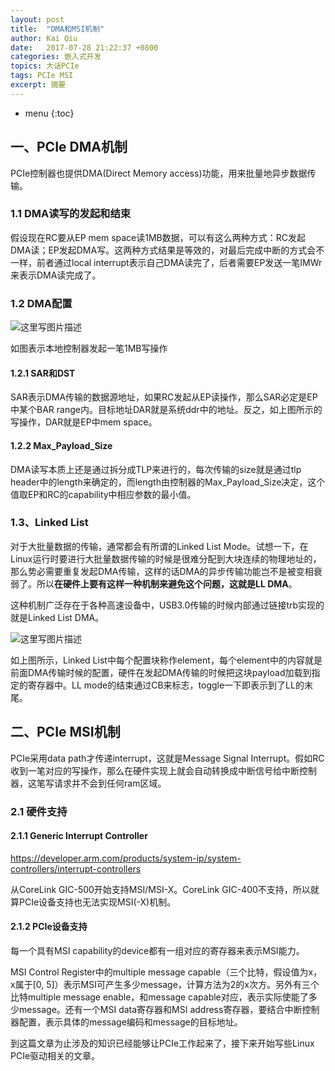 ```yaml
---
layout: post
title:  "DMA和MSI机制"
author: Kai Qiu
date:   2017-07-28 21:22:37 +0800
categories: 嵌入式开发
topics: 大话PCIe
tags: PCIe MSI
excerpt: 摘要
---
```


* menu
{:toc}

## 一、PCIe DMA机制

PCIe控制器也提供DMA(Direct Memory access)功能，用来批量地异步数据传输。

### 1.1 DMA读写的发起和结束

假设现在RC要从EP mem space读1MB数据，可以有这么两种方式：RC发起DMA读；EP发起DMA写。这两种方式结果是等效的，对最后完成中断的方式会不一样，前者通过local interrupt表示自己DMA读完了，后者需要EP发送一笔IMWr来表示DMA读完成了。

### 1.2 DMA配置

![这里写图片描述](http://img.blog.csdn.net/20170728004106267?watermark/2/text/aHR0cDovL2Jsb2cuY3Nkbi5uZXQvYWJjYW11cw==/font/5a6L5L2T/fontsize/400/fill/I0JBQkFCMA==/dissolve/70/gravity/SouthEast)

如图表示本地控制器发起一笔1MB写操作

#### 1.2.1 SAR和DST

SAR表示DMA传输的数据源地址，如果RC发起从EP读操作，那么SAR必定是EP中某个BAR range内。目标地址DAR就是系统ddr中的地址。反之，如上图所示的写操作，DAR就是EP中mem space。

#### 1.2.2 Max_Payload_Size
DMA读写本质上还是通过拆分成TLP来进行的，每次传输的size就是通过tlp header中的length来确定的，而length由控制器的Max_Payload_Size决定，这个值取EP和RC的capability中相应参数的最小值。

### 1.3、Linked List

对于大批量数据的传输，通常都会有所谓的Linked List Mode。试想一下，在Linux运行时要进行大批量数据传输的时候是很难分配到大块连续的物理地址的，那么势必需要重复发起DMA传输，这样的话DMA的异步传输功能岂不是被变相衰弱了。所以**在硬件上要有这样一种机制来避免这个问题，这就是LL DMA**。

这种机制广泛存在于各种高速设备中，USB3.0传输的时候内部通过链接trb实现的就是Linked List DMA。

![这里写图片描述](http://img.blog.csdn.net/20170728084932701?watermark/2/text/aHR0cDovL2Jsb2cuY3Nkbi5uZXQvYWJjYW11cw==/font/5a6L5L2T/fontsize/400/fill/I0JBQkFCMA==/dissolve/70/gravity/SouthEast)

如上图所示，Linked List中每个配置块称作element，每个element中的内容就是前面DMA传输时候的配置，硬件在发起DMA传输的时候把这块payload加载到指定的寄存器中。LL mode的结束通过CB来标志，toggle一下即表示到了LL的末尾。

## 二、PCIe MSI机制

PCIe采用data path才传递interrupt，这就是Message Signal Interrupt。假如RC收到一笔对应的写操作，那么在硬件实现上就会自动转换成中断信号给中断控制器，这笔写请求并不会到任何ram区域。

### 2.1 硬件支持

#### 2.1.1 Generic Interrupt Controller

https://developer.arm.com/products/system-ip/system-controllers/interrupt-controllers

从CoreLink GIC-500开始支持MSI/MSI-X。CoreLink GIC-400不支持，所以就算PCIe设备支持也无法实现MSI(-X)机制。

#### 2.1.2 PCIe设备支持

每一个具有MSI capability的device都有一组对应的寄存器来表示MSI能力。

MSI Control Register中的multiple message capable（三个比特，假设值为x，x属于[0, 5]）表示MSI可产生多少message，计算方法为2的x次方。另外有三个比特multiple message enable，和message capable对应，表示实际使能了多少message。还有一个MSI data寄存器和MSI address寄存器，要结合中断控制器配置，表示具体的message编码和message的目标地址。

到这篇文章为止涉及的知识已经能够让PCIe工作起来了，接下来开始写些Linux PCIe驱动相关的文章。